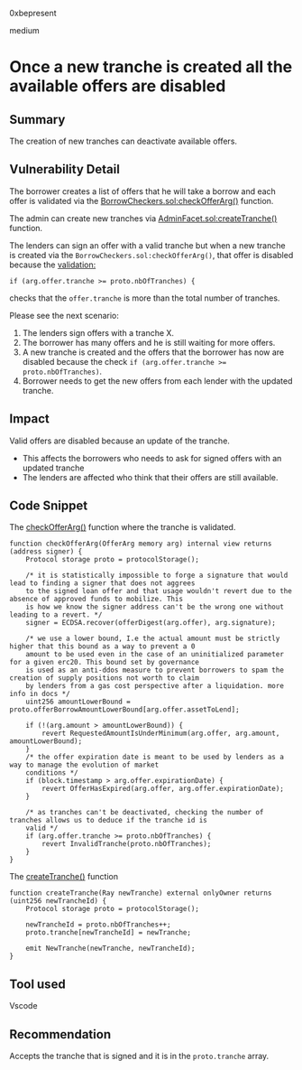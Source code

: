 0xbepresent

medium

# Once a new tranche is created all the available offers are disabled

## Summary

The creation of new tranches can deactivate available offers.

## Vulnerability Detail

The borrower creates a list of offers that he will take a borrow and each offer is validated via the [BorrowCheckers.sol:checkOfferArg()](https://github.com/sherlock-audit/2023-02-kairos/blob/main/kairos-contracts/src/BorrowLogic/BorrowCheckers.sol#L23) function. 

The admin can create new tranches via [AdminFacet.sol:createTranche()](https://github.com/sherlock-audit/2023-02-kairos/blob/main/kairos-contracts/src/AdminFacet.sol#L47) function.

The lenders can sign an offer with a valid tranche but when a new tranche is created via the ```BorrowCheckers.sol:checkOfferArg()```, that offer is disabled because the [validation:](https://github.com/sherlock-audit/2023-02-kairos/blob/main/kairos-contracts/src/BorrowLogic/BorrowCheckers.sol#L48)
```solidity
if (arg.offer.tranche >= proto.nbOfTranches) {
```
checks that the ```offer.tranche``` is more than the total number of tranches.

Please see the next scenario:

1. The lenders sign offers with a tranche X.
2. The borrower has many offers and he is still waiting for more offers.
3. A new tranche is created and the offers that the borrower has now are disabled because the check ```if (arg.offer.tranche >= proto.nbOfTranches)```.
4. Borrower needs to get the new offers from each lender with the updated tranche.

## Impact

Valid offers are disabled because an update of the tranche.
- This affects the borrowers who needs to ask for signed offers with an updated tranche
- The lenders are affected who think that their offers are still available.

## Code Snippet

The [checkOfferArg()](https://github.com/sherlock-audit/2023-02-kairos/blob/main/kairos-contracts/src/BorrowLogic/BorrowCheckers.sol#L23) function where the tranche is validated.

```solidity
function checkOfferArg(OfferArg memory arg) internal view returns (address signer) {
    Protocol storage proto = protocolStorage();

    /* it is statistically impossible to forge a signature that would lead to finding a signer that does not aggrees
    to the signed loan offer and that usage wouldn't revert due to the absence of approved funds to mobilize. This
    is how we know the signer address can't be the wrong one without leading to a revert. */
    signer = ECDSA.recover(offerDigest(arg.offer), arg.signature);

    /* we use a lower bound, I.e the actual amount must be strictly higher that this bound as a way to prevent a 0 
    amount to be used even in the case of an uninitialized parameter for a given erc20. This bound set by governance
    is used as an anti-ddos measure to prevent borrowers to spam the creation of supply positions not worth to claim
    by lenders from a gas cost perspective after a liquidation. more info in docs */
    uint256 amountLowerBound = proto.offerBorrowAmountLowerBound[arg.offer.assetToLend];

    if (!(arg.amount > amountLowerBound)) {
        revert RequestedAmountIsUnderMinimum(arg.offer, arg.amount, amountLowerBound);
    }
    /* the offer expiration date is meant to be used by lenders as a way to manage the evolution of market
    conditions */
    if (block.timestamp > arg.offer.expirationDate) {
        revert OfferHasExpired(arg.offer, arg.offer.expirationDate);
    }

    /* as tranches can't be deactivated, checking the number of tranches allows us to deduce if the tranche id is
    valid */
    if (arg.offer.tranche >= proto.nbOfTranches) {
        revert InvalidTranche(proto.nbOfTranches);
    }
}
```

The [createTranche()](https://github.com/sherlock-audit/2023-02-kairos/blob/main/kairos-contracts/src/AdminFacet.sol#L47) function

```solidity
function createTranche(Ray newTranche) external onlyOwner returns (uint256 newTrancheId) {
    Protocol storage proto = protocolStorage();

    newTrancheId = proto.nbOfTranches++;
    proto.tranche[newTrancheId] = newTranche;

    emit NewTranche(newTranche, newTrancheId);
}
```


## Tool used

Vscode

## Recommendation

Accepts the tranche that is signed and it is in the ```proto.tranche``` array.